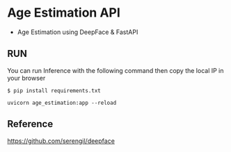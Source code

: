 # Age Estimation API

  - Age Estimation using DeepFace & FastAPI


## RUN
You can run  Inference with the following command then copy the local IP in your browser


```
$ pip install requirements.txt

uvicorn age_estimation:app --reload

```
      
## Reference

https://github.com/serengil/deepface
